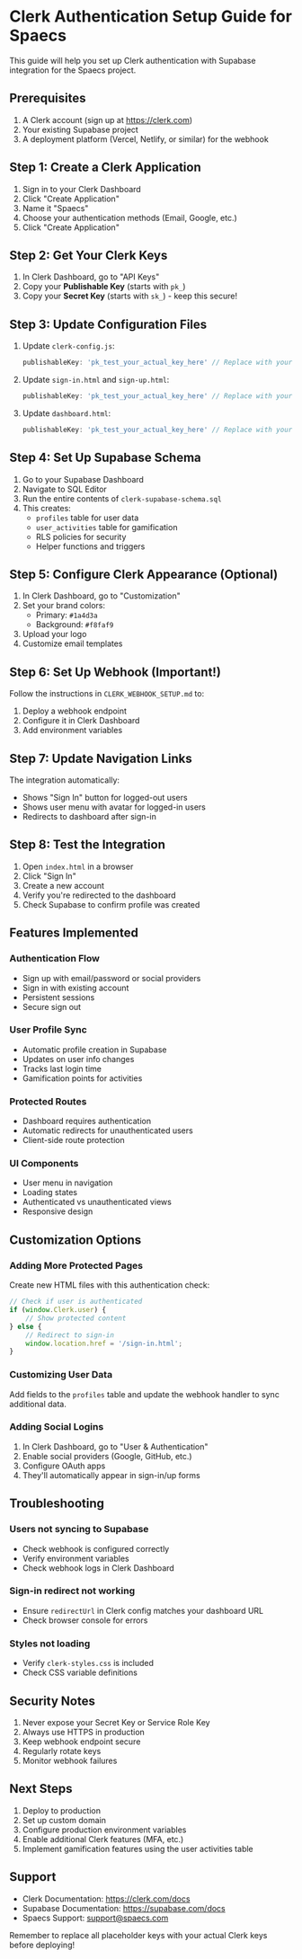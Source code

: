 # Clerk Authentication Setup Guide for Spaecs

This guide will help you set up Clerk authentication with Supabase integration for the Spaecs project.

## Prerequisites

1. A Clerk account (sign up at https://clerk.com)
2. Your existing Supabase project
3. A deployment platform (Vercel, Netlify, or similar) for the webhook

## Step 1: Create a Clerk Application

1. Sign in to your Clerk Dashboard
2. Click "Create Application"
3. Name it "Spaecs" 
4. Choose your authentication methods (Email, Google, etc.)
5. Click "Create Application"

## Step 2: Get Your Clerk Keys

1. In Clerk Dashboard, go to "API Keys"
2. Copy your **Publishable Key** (starts with `pk_`)
3. Copy your **Secret Key** (starts with `sk_`) - keep this secure!

## Step 3: Update Configuration Files

1. Update `clerk-config.js`:
   ```javascript
   publishableKey: 'pk_test_your_actual_key_here' // Replace with your key
   ```

2. Update `sign-in.html` and `sign-up.html`:
   ```javascript
   publishableKey: 'pk_test_your_actual_key_here' // Replace with your key
   ```

3. Update `dashboard.html`:
   ```javascript
   publishableKey: 'pk_test_your_actual_key_here' // Replace with your key
   ```

## Step 4: Set Up Supabase Schema

1. Go to your Supabase Dashboard
2. Navigate to SQL Editor
3. Run the entire contents of `clerk-supabase-schema.sql`
4. This creates:
   - `profiles` table for user data
   - `user_activities` table for gamification
   - RLS policies for security
   - Helper functions and triggers

## Step 5: Configure Clerk Appearance (Optional)

1. In Clerk Dashboard, go to "Customization"
2. Set your brand colors:
   - Primary: `#1a4d3a`
   - Background: `#f8faf9`
3. Upload your logo
4. Customize email templates

## Step 6: Set Up Webhook (Important!)

Follow the instructions in `CLERK_WEBHOOK_SETUP.md` to:
1. Deploy a webhook endpoint
2. Configure it in Clerk Dashboard
3. Add environment variables

## Step 7: Update Navigation Links

The integration automatically:
- Shows "Sign In" button for logged-out users
- Shows user menu with avatar for logged-in users
- Redirects to dashboard after sign-in

## Step 8: Test the Integration

1. Open `index.html` in a browser
2. Click "Sign In"
3. Create a new account
4. Verify you're redirected to the dashboard
5. Check Supabase to confirm profile was created

## Features Implemented

### Authentication Flow
- Sign up with email/password or social providers
- Sign in with existing account  
- Persistent sessions
- Secure sign out

### User Profile Sync
- Automatic profile creation in Supabase
- Updates on user info changes
- Tracks last login time
- Gamification points for activities

### Protected Routes
- Dashboard requires authentication
- Automatic redirects for unauthenticated users
- Client-side route protection

### UI Components
- User menu in navigation
- Loading states
- Authenticated vs unauthenticated views
- Responsive design

## Customization Options

### Adding More Protected Pages

Create new HTML files with this authentication check:

```javascript
// Check if user is authenticated
if (window.Clerk.user) {
    // Show protected content
} else {
    // Redirect to sign-in
    window.location.href = '/sign-in.html';
}
```

### Customizing User Data

Add fields to the `profiles` table and update the webhook handler to sync additional data.

### Adding Social Logins

1. In Clerk Dashboard, go to "User & Authentication"
2. Enable social providers (Google, GitHub, etc.)
3. Configure OAuth apps
4. They'll automatically appear in sign-in/up forms

## Troubleshooting

### Users not syncing to Supabase
- Check webhook is configured correctly
- Verify environment variables
- Check webhook logs in Clerk Dashboard

### Sign-in redirect not working
- Ensure `redirectUrl` in Clerk config matches your dashboard URL
- Check browser console for errors

### Styles not loading
- Verify `clerk-styles.css` is included
- Check CSS variable definitions

## Security Notes

1. Never expose your Secret Key or Service Role Key
2. Always use HTTPS in production
3. Keep webhook endpoint secure
4. Regularly rotate keys
5. Monitor webhook failures

## Next Steps

1. Deploy to production
2. Set up custom domain
3. Configure production environment variables
4. Enable additional Clerk features (MFA, etc.)
5. Implement gamification features using the user activities table

## Support

- Clerk Documentation: https://clerk.com/docs
- Supabase Documentation: https://supabase.com/docs
- Spaecs Support: support@spaecs.com

Remember to replace all placeholder keys with your actual Clerk keys before deploying!